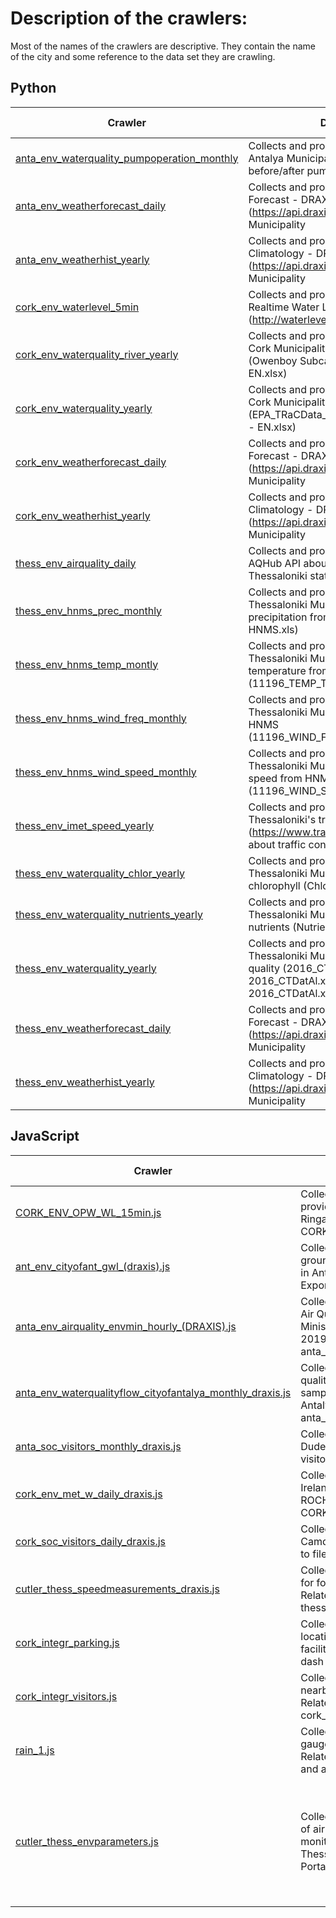 # Description of the crawlers:

Most of the names of the crawlers are descriptive. They contain the name of the city and some reference to the data set they are crawling.

## Python

| Crawler                                                                                                       | Description                                                                                                                              | Language | Origin      | Credentials needed | Schedulling           | Notes |
|---------------------------------------------------------------------------------------------------------------|------------------------------------------------------------------------------------------------------------------------------------------|----------|-------------|--------------------|-----------------------|-------|
| [anta_env_waterquality_pumpoperation_monthly](Python/anta_env_waterquality_pumpoperation_monthly/producer.py) | Collects and process data from file for Antalya Municipality about water flow before/after pump (antalya_all_data.xlsx)                  | Python   | EXCEL       | -                  | -                     |       |
| [anta_env_weatherforecast_daily](Python/anta_env_weatherforecast_daily/producer.py)                           | Collects and process data from Weather Forecast - DRAXIS API (https://api.draxis.gr/) for Antalya Municipality                           | Python   | API         | Yes                | Everyday at 12:45 IST |       |
| [anta_env_weatherhist_yearly](Python/anta_env_weatherhist_yearly/producer.py)                                 | Collects and process data from Climatology - DRAXIS API (https://api.draxis.gr/) for Antalya Municipality                                | Python   | API         | Yes                | -                     |       |
| [cork_env_waterlevel_5min](Python/cork_env_waterlevel_5min/producer_daily.py)                                 | Collects and process data from Cork's Realtime Water Level API (http://waterlevel.ie/page/api/)                                          | Python   | API         | -                  | Everyday at 23:59 IST |       |
| [cork_env_waterquality_river_yearly](Python/cork_env_waterquality_river_yearly/producer.py)                   | Collects and process data from file for Cork Municipality about river water quality (Owenboy Subcatchment Chemistry EN.xlsx)             | Python   | EXCEL       | -                  | -                     |       |
| [cork_env_waterquality_yearly](Python/cork_env_waterquality_yearly/producer.py)                               | Collects and process data from file for Cork Municipality about water quality (EPA_TRaCData_CorkHarbour_2010_2018 - ΕΝ.xlsx)             | Python   | EXCEL       | -                  | -                     |       |
| [cork_env_weatherforecast_daily](Python/cork_env_weatherforecast_daily/producer.py)                           | Collects and process data from Weather Forecast - DRAXIS API (https://api.draxis.gr/) for Cork Municipality                              | Python   | API         | Yes                | Everyday at 12:45 IST |       |
| [cork_env_weatherhist_yearly](Python/cork_env_weatherhist_yearly/producer.py)                                 | Collects and process data from Climatology - DRAXIS API (https://api.draxis.gr/) for Cork Municipality                                   | Python   | API         | Yes                | -                     |       |
| [thess_env_airquality_daily](Python/thess_env_airquality_daily/producer.py)                                   | Collects and process data from DRAXIS AQHub API about air quality data for Thessaloniki stations                                         | Python   | API         | Yes                | Everyday at 23:59 IST |       |
| [thess_env_hnms_prec_monthly](Python/thess_env_hnms_prec_monthly/producer.py)                                 | Collects and process data from file for Thessaloniki Municipality about precipitation from HNMS (Precipitation-HNMS.xls)                 | Python   | EXCEL       | -                  | -                     |       |
| [thess_env_hnms_temp_montly](Python/thess_env_hnms_temp_montly/producer.py)                                   | Collects and process data from file for Thessaloniki Municipality about temperature from HNMS (11196_TEMP_THESSALONIKI.xls)              | Python   | EXCEL       | -                  | -                     |       |
| [thess_env_hnms_wind_freq_monthly](Python/thess_env_hnms_wind_freq_monthly/producer.py)                       | Collects and process data from file for Thessaloniki Municipality about wind from HNMS (11196_WIND_FREQ_THESSALONIKI.xls)                | Python   | EXCEL       | -                  | -                     |       |
| [thess_env_hnms_wind_speed_monthly](Python/thess_env_hnms_wind_speed_monthly/producer.py)                     | Collects and process data from file for Thessaloniki Municipality about wind speed from HNMS (11196_WIND_SPEED_THESSALONIKI.xls)         | Python   | EXCEL       | -                  | -                     |       |
| [thess_env_imet_speed_yearly](Python/thess_env_imet_speed_yearly/producer_daily.py)                           | Collects and process data from Thessaloniki's traffic report website (https://www.trafficthessreports.imet.gr/) about traffic conditions | Python   | Website/API | Yes                | Everyday at 23:59 IST |       |
| [thess_env_waterquality_chlor_yearly](Python/thess_env_waterquality_chlor_yearly/producer.py)                 | Collects and process data from file for Thessaloniki Municipality about water's chlorophyll (Chlorophyll_2014_2019.xlsx)                 | Python   | EXCEL       | -                  | -                     |       |
| [thess_env_waterquality_nutrients_yearly](Python/thess_env_waterquality_nutrients_yearly/producer.py)         | Collects and process data from file for Thessaloniki Municipality about water's nutrients (Nutrients_2016_2019.xlsx)                     | Python   | EXCEL       | -                  | -                     |       |
| [thess_env_waterquality_yearly](Python/thess_env_waterquality_yearly/producer.py)                             | Collects and process data from file for Thessaloniki Municipality about water's quality (2016_CTDatAl.xlsx, 2016_CTDatAl.xlsx, 2016_CTDatAl.xlsx, 2016_CTDatAl.xlsx)                                                  | Python   | EXCEL       | -                  | -                     |       |
| [thess_env_weatherforecast_daily](Python/thess_env_weatherforecast_daily/producer.py)                         | Collects and process data from Weather Forecast - DRAXIS API (https://api.draxis.gr/) for Thessaloniki Municipality                      | Python   | API         | Yes                | Everyday at 12:45 IST |       |
| [thess_env_weatherhist_yearly](Python/thess_env_weatherhist_yearly/producer.py)                               | Collects and process data from Climatology - DRAXIS API (https://api.draxis.gr/) for Thessaloniki Municipality                           | Python   | API         | Yes                | -                     |       |


## JavaScript

| Crawler | Description                                                                                                               | Language   | Origin    | Credentials needed | Schedulling | Notes                |
| -------------------------------------------------------------------------------------------------|--------------------- | ---------- | --------- | ------------------ | ----------- | -------------------- |
| [CORK_ENV_OPW_WL_15min.js](JavaScript/CORK_ENV_OPW_WL_15min.js)| Collects historic water levels data provided by the OPW for station 19069 Ringaskiddy NMCI. Related to file: CORK_ENV_OPW_WL_15min.xlsx | JavaScript | EXCEL | -                  | -           | Contains Irish Public Sector Information licensed under a Creative Commons Attribution 4.0 International (CC BY 4.0) licence (source http://waterlevel.ie - provided by the Office of Public Works.) Originally available at: http://waterlevel.ie/0000019069/0001/summary/ |
| [ant_env_cityofant_gwl_(draxis).js](JavaScript/ant_env_cityofant_gwl_(draxis).js)| Collects historical dataset of groundwater levels on 460 different sites in Antwerp. Related to file: Export_CUTLER_v40.xlsx | JavaScript | EXCEL | -                  | -           |Data that belong to the City of Antwerp and that are exploited for internal use. They have been provided to CUTLER for research purposes only.|
| [anta_env_airquality_envmin_hourly_(DRAXIS).js](JavaScript/anta_env_airquality_envmin_hourly_(DRAXIS).js)| Collects historic data obtained from the Air Quality Measurement Station of the Ministry of Environment from 2018 to 2019. Related to file: anta_air_quality_2018-2019.xlsx| JavaScript | EXCEL | -                  | -           | Originally available at: http://www.havaizleme.gov.tr/Default.ltr.aspx |
| [anta_env_waterqualityflow_cityofantalya_monthly_draxis.js](JavaScript/anta_env_waterqualityflow_cityofantalya_monthly_draxis.js)|Collects historical monthly data of water quality, flow and velocity from six sampling points of the Duden Brook of Antalya. Related to file: anta_water_quality_flow_2018_2019.xlsx| JavaScript | EXCEL | -                  | -           |Data that belongs to the Municipality of Antalya and has been provided to CUTLER for research purposes only.|
| [anta_soc_visitors_monthly_draxis.js](JavaScript/anta_soc_visitors_monthly_draxis.js)| Collects data on the number of visitors in Duden Brook of Antalya. Related to file: visitor_numbers.xlsx| JavaScript | EXCEL| -                  | -           | Needs raw data in file |
| [cork_env_met_w_daily_draxis.js](JavaScript/cork_env_met_w_daily_draxis.js)| Collects historical weather data of Ireland, specifically data from  Station ROCHES POINT. Related to file: CORK_ENV_MET_W_DAILY.xlsx| JavaScript | EXCEL | -                  | -           |Originally available by Met Éireann at: https://www.met.ie/climate/available-data/historical-data|
| [cork_soc_visitors_daily_draxis.js](JavaScript/cork_soc_visitors_daily_draxis.js)|Collects data on the number of visitors in Camden Fort Meagher of Cork. Related to file: visitor_numbers_cork.xlsx| JavaScript | EXCEL | -                  | -           |Needs raw data in file |
| [cutler_thess_speedmeasurements_draxis.js](JavaScript/cutler_thess_speedmeasurements_draxis.js)|Collects historic data of vehicles’ speed for four (4) roads of Thessaloniki. Related to folder file: thess_speedmeasurements_files| JavaScript | EXCEL | -                  | -           |Originally available at: https://www.trafficthessreports.imet.gr/user_signup.aspx|
| [cork_integr_parking.js](JavaScript/cork_integr_parking.js)|Collects data about the possible locations for the construction of parking facilities in Cork. Related to file: cork dash parking data.xlsx | JavaScript | EXCEL                | -         | - | Needs raw data in file |
| [cork_integr_visitors.js](JavaScript/cork_integr_visitors.js)|Collects data about the visitors in a Fort nearby Camden Fort Meagher in Cork. Related to file: cork_max_visitors_revenues_yearly.js| JavaScript | EXCEL                | -         | -         |Needs raw data in file |
| [rain_1.js](JavaScript/rain_1.js)|Collects measurements from twelve rain gauges located at the city of Antwerp. Related to files: alladata_v20_deel1.xlsx and alladata_v20_deel2.xlsx| JavaScript | EXCEL | -         | -         |Data that belong to the City of Antwerp and that are exploited for internal use. They have been provided to CUTLER for research purposes only.|
| [cutler_thess_envparameters.js](JavaScript/cutler_thess_envparameters.js)| Collects historical data on measurement of air pollution from six air quality monitoring stations located at the city of Thessaloniki (Thessaloniki Open Data Portal). Related to file: metriseis.xlsx| JavaScript | EXCEL                | -         | -         |Originally available at: https://opendata.thessaloniki.gr/en/dataset/%CE%BC%CE%B5%CF%84%CF%81%CE%AE%CF%83%CE%B5%CE%B9%CF%82-%CE%B4%CE%B7%CE%BC%CE%BF%CF%84%CE%B9%CE%BA%CE%BF%CF%8D-%CE%B4%CE%B9%CE%BA%CF%84%CF%8D%CE%BF%CF%85-%CF%83%CF%84%CE%B1%CE%B8%CE%BC%CF%8E%CE%BD-%CE%B5%CE%BB%CE%AD%CE%B3%CF%87%CE%BF%CF%85-%CE%B1%CF%84%CE%BC%CE%BF%CF%83%CF%86%CE%B1%CE%B9%CF%81%CE%B9%CE%BA%CE%AE%CF%82-%CF%81%CF%8D%CF%80%CE%B1%CE%BD%CF%83%CE%B7%CF%82-%CF%84%CE%BF%CF%85-%CE%B4%CE%AE%CE%BC%CE%BF%CF%85-%CE%B8%CE%B5%CF%83%CF%83%CE%B1%CE%BB%CE%BF%CE%BD%CE%AF%CE%BA%CE%B7%CF%82|
